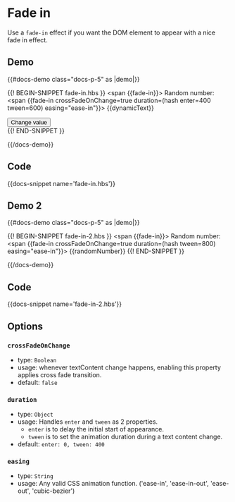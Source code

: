 # Fade in

Use a `fade-in` effect if you want the DOM element to appear with a nice fade in effect.

## Demo

{{#docs-demo class="docs-p-5" as |demo|}}

{{! BEGIN-SNIPPET fade-in.hbs }}
  <span {{fade-in}}>
    Random number: 
  </span>
  <span
    {{fade-in 
      crossFadeOnChange=true
      duration=(hash enter=400 tween=600)
      easing="ease-in"}}>
    {{dynamicText}}
  </span>
  <div>
    <button class="docs-btn" onclick={{action "changeText"}}>
      Change value
    </button>
  </div>
{{! END-SNIPPET }}

{{/docs-demo}}

## Code

{{docs-snippet name='fade-in.hbs'}}

## Demo 2

{{#docs-demo class="docs-p-5" as |demo|}}

{{! BEGIN-SNIPPET fade-in-2.hbs }}
  <span {{fade-in}}>
    Random number: 
  </span>
  <span
    {{fade-in 
      crossFadeOnChange=true
      duration=(hash tween=800)
      easing="ease-in"}}>
    {{randomNumber}}
  </span>
{{! END-SNIPPET }}

{{/docs-demo}}

## Code

{{docs-snippet name='fade-in-2.hbs'}}
## Options

### `crossFadeOnChange`
* type: `Boolean`
* usage: whenever textContent change happens, enabling this property applies cross fade transition.
* default: `false`

### `duration`
* type: `Object`
* usage: Handles `enter` and `tween` as 2 properties.
  * `enter` is to delay the initial start of appearance.
  * `tween` is to set the animation duration during a text content change.
* default: `enter: 0, tween: 400`

### `easing`
* type: `String`
* usage: Any valid CSS animation function. ('ease-in', 'ease-in-out', 'ease-out', 'cubic-bezier')
